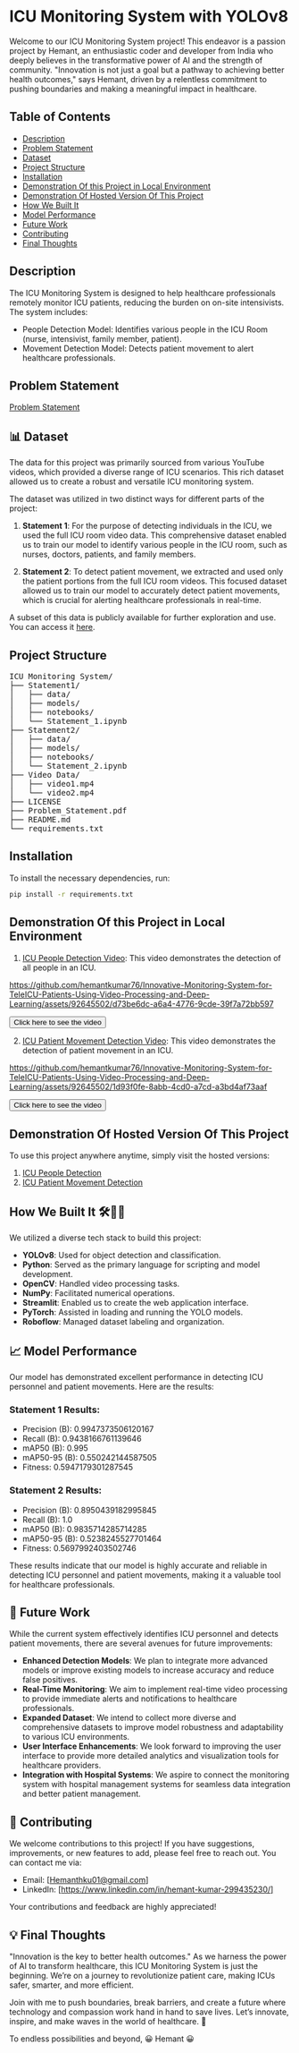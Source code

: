 # ICU Monitoring System with YOLOv8
Welcome to our ICU Monitoring System project! This endeavor is a passion project by Hemant, an enthusiastic coder and developer from India who deeply believes in the transformative power of AI and the strength of community. "Innovation is not just a goal but a pathway to achieving better health outcomes," says Hemant, driven by a relentless commitment to pushing boundaries and making a meaningful impact in healthcare.


## Table of Contents
- [Description](#description)
- [Problem Statement](#problem-statement)
- [Dataset](#-dataset)
- [Project Structure](#project-structure)
- [Installation](#installation)
- [Demonstration Of this Project in Local Environment](#demonstration-of-this-project-in-local-environment)
- [Demonstration Of Hosted Version Of This Project](#demonstration-of-hosted-version-of-this-project)
- [How We Built It](#how-we-built-it-)
- [Model Performance](#model-performance)
- [Future Work](#-future-work)
- [Contributing](#-contributing)
- [Final Thoughts](#-final-thoughts)

## Description
The ICU Monitoring System is designed to help healthcare professionals remotely monitor ICU patients, reducing the burden on on-site intensivists. The system includes:

- People Detection Model: Identifies various people in the ICU Room (nurse, intensivist, family member, patient).
- Movement Detection Model: Detects patient movement to alert healthcare professionals.

## Problem Statement
[Problem Statement](https://drive.google.com/file/d/1bAXo79ZjKUm8G_QeEyA7Y1AIZg7IWMNJ/view?usp=sharing)

## 📊 Dataset

The data for this project was primarily sourced from various YouTube videos, which provided a diverse range of ICU scenarios. This rich dataset allowed us to create a robust and versatile ICU monitoring system.

The dataset was utilized in two distinct ways for different parts of the project:

1. **Statement 1**: For the purpose of detecting individuals in the ICU, we used the full ICU room video data. This comprehensive dataset enabled us to train our model to identify various people in the ICU room, such as nurses, doctors, patients, and family members.

2. **Statement 2**: To detect patient movement, we extracted and used only the patient portions from the full ICU room videos. This focused dataset allowed us to train our model to accurately detect patient movements, which is crucial for alerting healthcare professionals in real-time.

A subset of this data is publicly available for further exploration and use. You can access it [here](https://github.com/hemantkumar76/Innovative-Monitoring-System-for-TeleICU-Patients-Using-Video-Processing-and-Deep-Learning/tree/main/Video%20Data).

## Project Structure
<pre>
ICU Monitoring System/
├── Statement1/
│   ├── data/
│   ├── models/
│   ├── notebooks/
│   └── Statement_1.ipynb
├── Statement2/
│   ├── data/
│   ├── models/
│   ├── notebooks/
│   └── Statement_2.ipynb
├── Video Data/
│   ├── video1.mp4
│   └── video2.mp4
├── LICENSE
├── Problem_Statement.pdf
├── README.md
└── requirements.txt
</pre>

## Installation
To install the necessary dependencies, run:
```bash
pip install -r requirements.txt
```

## Demonstration Of this Project in Local Environment

1. [ICU People Detection Video](#): This video demonstrates the detection of all people in an ICU.



https://github.com/hemantkumar76/Innovative-Monitoring-System-for-TeleICU-Patients-Using-Video-Processing-and-Deep-Learning/assets/92645502/d73be6dc-a6a4-4776-9cde-39f7a72bb597

  <a href="https://drive.google.com/file/d/1CIduEMnZ01wngDvDEe3wknJYrqQ5W8uK/view?usp=sharing" target="_blank"><button>Click here to see the video</button></a>



2. [ICU Patient Movement Detection Video](#): This video demonstrates the detection of patient movement in an ICU.


https://github.com/hemantkumar76/Innovative-Monitoring-System-for-TeleICU-Patients-Using-Video-Processing-and-Deep-Learning/assets/92645502/1d93f0fe-8abb-4cd0-a7cd-a3bd4af73aaf

  <a href="https://drive.google.com/file/d/1dwDaJbd0n2cQ06ICH4iH3dxLvK89K0ad/view?usp=sharing" target="_blank"><button>Click here to see the video</button></a>


## Demonstration Of Hosted Version Of This Project

To use this project anywhere anytime, simply visit the hosted versions:

1. [ICU People Detection](https://hemanticupatientmonitor.streamlit.app/)
2. [ICU Patient Movement Detection](https://hemanticupatientmonitor.streamlit.app/)


## How We Built It 🛠️👷‍♂️

We utilized a diverse tech stack to build this project:

- **YOLOv8**: Used for object detection and classification.
- **Python**: Served as the primary language for scripting and model development.
- **OpenCV**: Handled video processing tasks.
- **NumPy**: Facilitated numerical operations.
- **Streamlit**: Enabled us to create the web application interface.
- **PyTorch**: Assisted in loading and running the YOLO models.
- **Roboflow**: Managed dataset labeling and organization.

## 📈 Model Performance

Our model has demonstrated excellent performance in detecting ICU personnel and patient movements. Here are the results:

### Statement 1 Results:

- Precision (B): 0.9947373506120167
- Recall (B): 0.9438166761139646
- mAP50 (B): 0.995
- mAP50-95 (B): 0.550242144587505
- Fitness: 0.5947179301287545

### Statement 2 Results:

- Precision (B): 0.8950439182995845
- Recall (B): 1.0
- mAP50 (B): 0.9835714285714285
- mAP50-95 (B): 0.5238245527701464
- Fitness: 0.5697992403502746

These results indicate that our model is highly accurate and reliable in detecting ICU personnel and patient movements, making it a valuable tool for healthcare professionals.

## 🚀 Future Work

While the current system effectively identifies ICU personnel and detects patient movements, there are several avenues for future improvements:

- **Enhanced Detection Models**: We plan to integrate more advanced models or improve existing models to increase accuracy and reduce false positives.
- **Real-Time Monitoring**: We aim to implement real-time video processing to provide immediate alerts and notifications to healthcare professionals.
- **Expanded Dataset**: We intend to collect more diverse and comprehensive datasets to improve model robustness and adaptability to various ICU environments.
- **User Interface Enhancements**: We look forward to improving the user interface to provide more detailed analytics and visualization tools for healthcare providers.
- **Integration with Hospital Systems**: We aspire to connect the monitoring system with hospital management systems for seamless data integration and better patient management.

## 🤝 Contributing

We welcome contributions to this project! If you have suggestions, improvements, or new features to add, please feel free to reach out. You can contact me via:

- Email: [Hemanthku01@gmail.com]
- LinkedIn: [https://www.linkedin.com/in/hemant-kumar-299435230/]

Your contributions and feedback are highly appreciated!

## 💡 Final Thoughts

"Innovation is the key to better health outcomes." As we harness the power of AI to transform healthcare, this ICU Monitoring System is just the beginning. We’re on a journey to revolutionize patient care, making ICUs safer, smarter, and more efficient.

Join with me to push boundaries, break barriers, and create a future where technology and compassion work hand in hand to save lives. Let’s innovate, inspire, and make waves in the world of healthcare. 🚀

To endless possibilities and beyond,
😀 Hemant 😀

